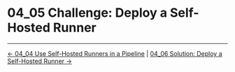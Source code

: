 # 04_05 Challenge: Deploy a Self-Hosted Runner

<!-- FooterStart -->
---
[← 04_04 Use Self-Hosted Runners in a Pipeline](../04_05_use_self_hosted_runners_in_a_pipeline/README.md) | [04_06 Solution: Deploy a Self-Hosted Runner →](../04_07_solution_deploy_a_self_hosted_runner/README.md)
<!-- FooterEnd -->
